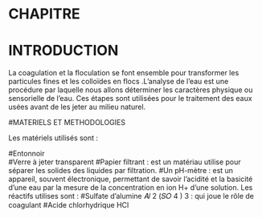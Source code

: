# CHAPITRE
# INTRODUCTION 
La coagulation et la floculation se font ensemble pour transformer les particules fines et les colloïdes en flocs .L’analyse de l’eau est une procédure par laquelle nous allons déterminer les caractères physique ou sensorielle de l’eau. Ces étapes sont utilisées pour le traitement des eaux usées avant de les jeter au milieu naturel. 

 
#MATERIELS ET METHODOLOGIES 

Les matériels utilisés sont :

#Entonnoir  
#Verre à jeter transparent 
#Papier filtrant : est un matériau utilise pour séparer les solides des liquides par filtration.
#Un pH-mètre : est un appareil, souvent électronique, permettant  de savoir l’acidité et la basicité d’une eau par la mesure de la concentration en ion H+ d’une solution. 
Les réactifs utilises sont : 
#Sulfate d’alumine 𝐴𝑙 2 (𝑆𝑂 4 ) 3 : qui  joue  le  rôle de  coagulant 
#Acide chlorhydrique HCl